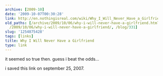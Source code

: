 ```yaml
---
archive: [2009-10]
date: '2009-10-07T00:30:28'
link: http://en.nothingisreal.com/wiki/Why_I_Will_Never_Have_a_Girlfriend
old_paths: [/archive/2009/10/06/why-i-will-never-have-a-girlfriend.html, /wp/2009/10/06/why-i-will-never-have-a-girlfriend/,
  /2009/10/06/why-i-will-never-have-a-girlfriend/, /blog/331]
slug: '1254875428'
tags: [links]
title: Why I Will Never Have a Girlfriend
type: link
---
```


it seemed so true then. guess i beat the odds...

i saved this link on september 25, 2007.

